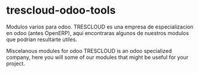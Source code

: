 trescloud-odoo-tools
====================

Modulos varios para odoo.
TRESCLOUD es una empresa de especializacion en odoo (antes OpenERP), aqui encontraras algunos de nuestros modulos que podrian resultarte utiles.

Miscelanous modules for odoo
TRESCLOUD is an odoo specialized company, here you will some of our modules that might be useful for your project.


